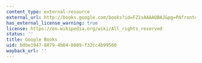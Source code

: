 ```yaml
---
content_type: external-resource
external_url: http://books.google.com/books?id=FZ1sAAAAQBAJ&pg=PAfrontcover
has_external_license_warning: true
license: https://en.wikipedia.org/wiki/All_rights_reserved
status: ''
title: Google Books
uid: bdbe1947-8879-4b04-8089-f32cc4b99560
wayback_url: ''
---
```

